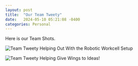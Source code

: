 ```yaml
---
layout: post
title:  "Our Team Tweety"
date:   2024-05-10 05:21:08 -0400
categories: Personal
---
```

Here is our Team Shots.

![Team Tweety Helping Out With the Robotic Workcell Setup](/imprfct/images/Team-Tweety-1.jpg)

![Team Tweety Helping Give Wings to Ideas!](imprfct/images/Team-Tweety-Flight.jpg)
